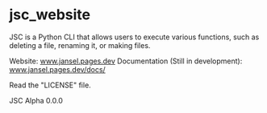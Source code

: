 # jsc_website

JSC is a Python CLI that allows users to execute various functions, such as deleting a file, renaming it, or making files.

Website: www.jansel.pages.dev
Documentation (Still in development): www.jansel.pages.dev/docs/

Read the "LICENSE" file.

JSC Alpha 0.0.0
